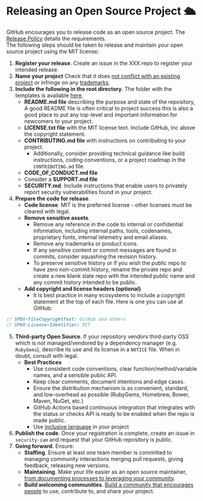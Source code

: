 # Releasing an Open Source Project 🛳️ 

GitHub encourages you to release code as an open source project. The [Release Policy](release-policy.md) details the requirements.  
The following steps should be taken to release and maintain your open source project using the MIT license:

1. **Register your release**. Create an issue in the XXX repo to register your intended release.
2. **Name your project** Check that it does [not conflict with an existing project](http://ivantomic.com/projects/ospnc/) or infringe on any [trademarks](http://www.uspto.gov).
3. **Include the following in the root directory**. The folder with the templates is available [here](../release%20template).
    * **README.md file** describing the purpose and state of the repository, A good README file is often 
        critical to project success this is also a good place to put any top-level and important information for newcomers to your project.
    * **LICENSE.txt file** with the MIT license text. Include GitHub, Inc above the copyright statement. 
    * **CONTRIBUTING.md file** with instructions on contributing to your project.
        * Additionally, consider providing technical guidance like build instructions, coding conventions, or a project roadmap in the `CONTRIBUTING.md` file.
   *  **CODE_OF_CONDUCT.md file** 
   * Consider a **SUPPORT.md file**
   * **SECURITY.md**. Include instructions that enable users to privately report security vulnerabilities 
        found in your project.
4. **Prepare the code for release**.
    * **Code license**. MIT is the preferred license - other licenses must be cleared with legal. 
    * **Remove sensitive assets**.
        * Remove any reference in the code to internal or confidential information, including internal paths, tools, codenames, proprietary fonts, internal 
          telemetry and email aliases.
        * Remove any trademarks or product icons.
        * If any sensitive content or commit messages are found in commits, consider squashing the revision history.
        * To preserve sensitive history or if you wish the public repo to have zero non-commit history, rename the private repo and create a new blank slate repo with the intended public name and any commit history intended to be public.
     * **Add copyright and license headers (optional)**
        *  It is best practice in many ecosystems to include a copyright statement at the top of each file. Here is one you can use at GitHub:
```javascript
// SPDX-FileCopyrightText: GitHub and others
// SPDX-License-Identifier: MIT
```
5. **Third-party Open Source**. If your repository vendors third-party OSS which is not managed/vendored by a dependency manager (e.g. `RubyGems`), describe its use and its license in a `NOTICE` file. When in doubt, consult with legal.
    * **Best Practices**
         * Use consistent code conventions, clear function/method/variable names, and a sensible public API.
         * Keep clear comments, document intentions and edge cases.
         * Ensure the distribution mechanism is as convenient, standard, and low-overhead as possible (RubyGems, Homebrew, Bower, Maven, NuGet, etc.)
         * GitHub Actions based continuous integration that integrates with the status or checks API is ready to be enabled when the repo is made public.
         * Use [inclusive language](XXX) in your project
6. **Publish the code**. Once your registration is complete, create an issue in `security-iam` and request that your GitHub repository is public.
7. **Going forward**. Ensure:
    * **Staffing**. Ensure at least one team member is committed to managing community interactions merging pull requests, giving feedback, releasing new versions.
    * **Maintaining**. Make your life easier as an open source maintainer, [from documenting processes to leveraging your community](https://opensource.guide/best-practices/).
    * **Build welcoming communities**. [Build a community that encourages people](https://opensource.guide/building-community/) to use, contribute to, and share your project.
